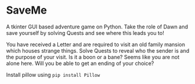 # SaveMe

A tkinter GUI based adventure game on Python. 
Take the role of Dawn and save yourself by solving Quests and see where this leads you to!

You have received a Letter and are required to visit an old family mansion which houses strange things.
Solve Quests to reveal who the sender is and the purpose of your visit. Is it a boon or a bane?
Seems like you are not alone here. Will you be able to get an ending of your choice?

Install pillow using `pip install Pillow`